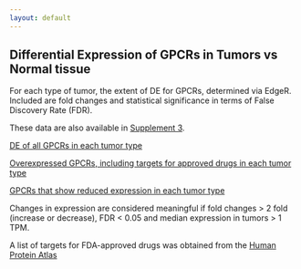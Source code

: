 ```yaml
---
layout: default
---
```


## Differential Expression of GPCRs in Tumors vs Normal tissue

For each type of tumor, the extent of DE for GPCRs, determined via EdgeR. Included are fold changes and statistical significance in terms of False Discovery Rate (FDR).

These data are also available in [Supplement 3]().

[DE of all GPCRs in each tumor type]()

[Overexpressed GPCRs, including targets for approved drugs in each tumor type]()

[GPCRs that show reduced expression in each tumor type]()

Changes in expression are considered meaningful if fold changes > 2 fold (increase or decrease), FDR < 0.05 and median expression in tumors > 1 TPM.

A list of targets for FDA-approved drugs was obtained from the [Human Protein Atlas](http://www.proteinatlas.org/search/protein_class:FDA+approved+drug+targets)

